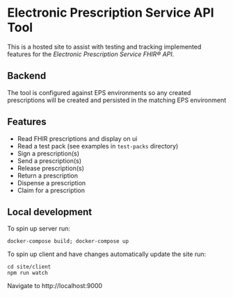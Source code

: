 # Electronic Prescription Service API Tool

This is a hosted site to assist with testing and tracking implemented features for the *Electronic Prescription Service FHIR® API*.

## Backend

The tool is configured against EPS environments so any created prescriptions will be created and persisted in the matching EPS environment

## Features

* Read FHIR prescriptions and display on ui
* Read a test pack (see examples in `test-packs` directory)
* Sign a prescription(s)
* Send a prescription(s)
* Release prescription(s)
* Return a prescription
* Dispense a prescription
* Claim for a prescription

## Local development

To spin up server run:

```
docker-compose build; docker-compose up
```

To spin up client and have changes automatically update the site run:

```
cd site/client
npm run watch
```

Navigate to http://localhost:9000

